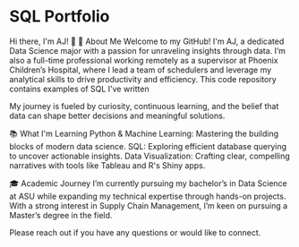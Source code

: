 # SQL Portfolio

Hi there, I'm AJ! 👋
🚀 About Me
Welcome to my GitHub! I'm AJ, a dedicated Data Science major with a passion for unraveling insights through data. I’m also a full-time professional working remotely as a supervisor at Phoenix Children’s Hospital, where I lead a team of schedulers and leverage my analytical skills to drive productivity and efficiency. This code repository contains examples of SQL I've written

My journey is fueled by curiosity, continuous learning, and the belief that data can shape better decisions and meaningful solutions.

📚 What I'm Learning
Python & Machine Learning: Mastering the building blocks of modern data science.
SQL: Exploring efficient database querying to uncover actionable insights.
Data Visualization: Crafting clear, compelling narratives with tools like Tableau and R's Shiny apps.

🎓 Academic Journey
I’m currently pursuing my bachelor’s in Data Science at ASU while expanding my technical expertise through hands-on projects. With a strong interest in Supply Chain Management, I’m keen on pursuing a Master’s degree in the field.

Please reach out if you have any questions or would like to connect.

